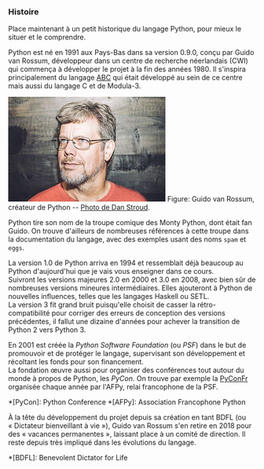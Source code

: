 ### Histoire

Place maintenant à un petit historique du langage Python, pour mieux le situer et le comprendre.

Python est né en 1991 aux Pays-Bas dans sa version 0.9.0, conçu par Guido van Rossum, développeur dans un centre de recherche néerlandais (CWI) qui commença à développer le projet à la fin des années 1980.
Il s'inspira principalement du langage [ABC](https://fr.wikipedia.org/wiki/ABC_(langage)) qui était développé au sein de ce centre mais aussi du langage C et de Modula-3.

![Guido](img/guido_van_rossum.jpg)
Figure: Guido van Rossum, créateur de Python -- [Photo de Dan Stroud](https://commons.wikimedia.org/wiki/File:Guido-portrait-2014.jpg).

Python tire son nom de la troupe comique des Monty Python, dont était fan Guido.
On trouve d'ailleurs de nombreuses références à cette troupe dans la documentation du langage, avec des exemples usant des noms `spam` et `eggs`.

La version 1.0 de Python arriva en 1994 et ressemblait déjà beaucoup au Python d'aujourd'hui que je vais vous enseigner dans ce cours.  
Suivront les versions majeures 2.0 en 2000 et 3.0 en 2008, avec bien sûr de nombreuses versions mineures intermédiaires.
Elles ajouteront à Python de nouvelles influences, telles que les langages Haskell ou SETL.  
La version 3 fit grand bruit puisqu'elle choisit de casser la rétro-compatibilité pour corriger des erreurs de conception des versions précédentes, il fallut une dizaine d'années pour achever la transition de Python 2 vers Python 3.

En 2001 est créée la _Python Software Foundation_ (ou _PSF_) dans le but de promouvoir et de protéger le langage, supervisant son développement et récoltant les fonds pour son financement.  
La fondation œuvre aussi pour organiser des conférences tout autour du monde à propos de Python, les _PyCon_.
On trouve par exemple la [PyConFr](https://www.pycon.fr/) organisée chaque année par l'AFPy, relai francophone de la PSF.

*[PyCon]: Python Conference
*[AFPy]: Association Francophone Python

À la tête du développement du projet depuis sa création en tant BDFL (ou « Dictateur bienveillant à vie »), Guido van Rossum s'en retire en 2018 pour des « vacances permanentes », laissant place à un comité de direction.
Il reste depuis très impliqué dans les évolutions du langage.

*[BDFL]: Benevolent Dictator for Life

